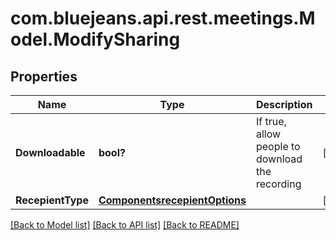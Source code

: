 # com.bluejeans.api.rest.meetings.Model.ModifySharing
## Properties

Name | Type | Description | Notes
------------ | ------------- | ------------- | -------------
**Downloadable** | **bool?** | If true, allow people to download the recording | [optional] 
**RecepientType** | [**ComponentsrecepientOptions**](ComponentsrecepientOptions.md) |  | [optional] 

[[Back to Model list]](../README.md#documentation-for-models) [[Back to API list]](../README.md#documentation-for-api-endpoints) [[Back to README]](../README.md)


